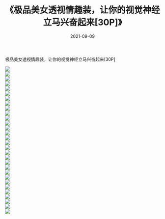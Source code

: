 ﻿---
layout: post
title:  《极品美女透视情趣装，让你的视觉神经立马兴奋起来[30P]》
date:   2021-09-09
img: http://imgx.orgx.ga/漏D/2021/极品美女透视情趣装，让你的视觉神经立马兴奋起来[30P]/000.jpg
categories: [美女, 清纯, 唯美]
---

极品美女透视情趣装，让你的视觉神经立马兴奋起来[30P]

  ![](http://imgx.orgx.ga/漏D/2021/极品美女透视情趣装，让你的视觉神经立马兴奋起来[30P]/001.jpg) <br> ![](http://imgx.orgx.ga/漏D/2021/极品美女透视情趣装，让你的视觉神经立马兴奋起来[30P]/002.jpg) <br> ![](http://imgx.orgx.ga/漏D/2021/极品美女透视情趣装，让你的视觉神经立马兴奋起来[30P]/003.jpg) <br> ![](http://imgx.orgx.ga/漏D/2021/极品美女透视情趣装，让你的视觉神经立马兴奋起来[30P]/004.jpg) <br> ![](http://imgx.orgx.ga/漏D/2021/极品美女透视情趣装，让你的视觉神经立马兴奋起来[30P]/005.jpg) <br> ![](http://imgx.orgx.ga/漏D/2021/极品美女透视情趣装，让你的视觉神经立马兴奋起来[30P]/006.jpg) <br> ![](http://imgx.orgx.ga/漏D/2021/极品美女透视情趣装，让你的视觉神经立马兴奋起来[30P]/007.jpg) <br> ![](http://imgx.orgx.ga/漏D/2021/极品美女透视情趣装，让你的视觉神经立马兴奋起来[30P]/008.jpg) <br> ![](http://imgx.orgx.ga/漏D/2021/极品美女透视情趣装，让你的视觉神经立马兴奋起来[30P]/009.jpg) <br> ![](http://imgx.orgx.ga/漏D/2021/极品美女透视情趣装，让你的视觉神经立马兴奋起来[30P]/010.jpg) <br> ![](http://imgx.orgx.ga/漏D/2021/极品美女透视情趣装，让你的视觉神经立马兴奋起来[30P]/011.jpg) <br> ![](http://imgx.orgx.ga/漏D/2021/极品美女透视情趣装，让你的视觉神经立马兴奋起来[30P]/012.jpg) <br> ![](http://imgx.orgx.ga/漏D/2021/极品美女透视情趣装，让你的视觉神经立马兴奋起来[30P]/013.jpg) <br> ![](http://imgx.orgx.ga/漏D/2021/极品美女透视情趣装，让你的视觉神经立马兴奋起来[30P]/014.jpg) <br> ![](http://imgx.orgx.ga/漏D/2021/极品美女透视情趣装，让你的视觉神经立马兴奋起来[30P]/015.jpg) <br> ![](http://imgx.orgx.ga/漏D/2021/极品美女透视情趣装，让你的视觉神经立马兴奋起来[30P]/016.jpg) <br> ![](http://imgx.orgx.ga/漏D/2021/极品美女透视情趣装，让你的视觉神经立马兴奋起来[30P]/017.jpg) <br> ![](http://imgx.orgx.ga/漏D/2021/极品美女透视情趣装，让你的视觉神经立马兴奋起来[30P]/018.jpg) <br> ![](http://imgx.orgx.ga/漏D/2021/极品美女透视情趣装，让你的视觉神经立马兴奋起来[30P]/019.jpg) <br> ![](http://imgx.orgx.ga/漏D/2021/极品美女透视情趣装，让你的视觉神经立马兴奋起来[30P]/020.jpg) <br> ![](http://imgx.orgx.ga/漏D/2021/极品美女透视情趣装，让你的视觉神经立马兴奋起来[30P]/021.jpg) <br> ![](http://imgx.orgx.ga/漏D/2021/极品美女透视情趣装，让你的视觉神经立马兴奋起来[30P]/022.jpg) <br> ![](http://imgx.orgx.ga/漏D/2021/极品美女透视情趣装，让你的视觉神经立马兴奋起来[30P]/023.jpg) <br> ![](http://imgx.orgx.ga/漏D/2021/极品美女透视情趣装，让你的视觉神经立马兴奋起来[30P]/024.jpg) <br> ![](http://imgx.orgx.ga/漏D/2021/极品美女透视情趣装，让你的视觉神经立马兴奋起来[30P]/025.jpg) <br> ![](http://imgx.orgx.ga/漏D/2021/极品美女透视情趣装，让你的视觉神经立马兴奋起来[30P]/026.jpg) <br> ![](http://imgx.orgx.ga/漏D/2021/极品美女透视情趣装，让你的视觉神经立马兴奋起来[30P]/027.jpg) <br> ![](http://imgx.orgx.ga/漏D/2021/极品美女透视情趣装，让你的视觉神经立马兴奋起来[30P]/028.jpg) <br> ![](http://imgx.orgx.ga/漏D/2021/极品美女透视情趣装，让你的视觉神经立马兴奋起来[30P]/029.jpg) <br> ![](http://imgx.orgx.ga/漏D/2021/极品美女透视情趣装，让你的视觉神经立马兴奋起来[30P]/030.jpg) <br>
